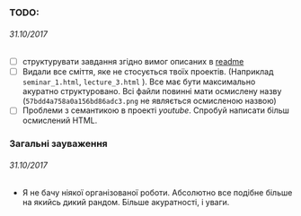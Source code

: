 ### TODO: 
###### *31.10/2017*
- [ ] структурувати завдання згідно вимог описаних в [readme](https://github.com/WebDevCourse2017/HTML-Codding/blob/master/readme.md)
- [ ] Видали все сміття, яке не стосується твоїх проектів. (Наприклад `seminar_1.html`, `lecture_3.html` ). Все має бути максимально акуратно структуровано. Всі файли повинні мати осмислену назву (`57bdd4a758a0a156bd86adc3.png` не являється осмисленою назвою)
- [ ] Проблеми з семантикою в проекті *youtube*. Спробуй написати більш осмислений HTML.

### Загальні зауваження
###### *31.10/2017* 
- Я не бачу ніякої організованої роботи. Абсолютно все подібне більше на якийсь дикий рандом. Більше акуратності, і уваги.    